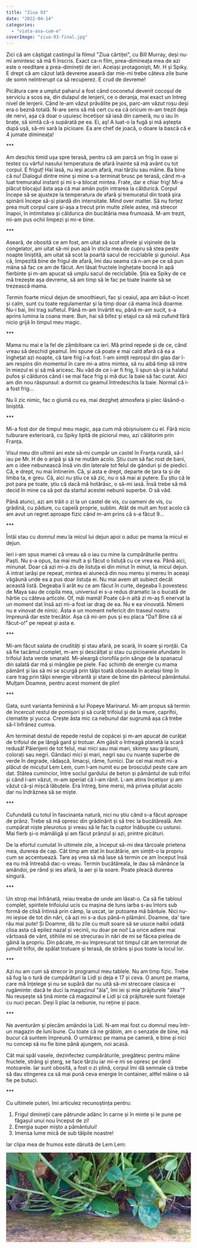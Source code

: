 ```yaml
---
title: "Ziua 93"
date: "2022-04-14"
categories: 
  - "viata-asa-cum-e"
coverImage: "ziua-93-final.jpg"
---
```


Zici că am câștigat castingul la filmul "Ziua cârtiței", cu Bill Murray, deși nu-mi amintesc să mă fi înscris. Exact ca-n film, prea-dimineața mea de azi este o reeditare a prea-dimineții de ieri. Aceiași protagoniști, Mr. H și Spiky. E drept că am căzut lată devreme aseară dar mie-mi trebe câteva zile bune de somn neîntrerupt ca să recuperez. E crud de devreme!

Picătura care a umplut paharul a fost când coconetul devenit cocoșul de serviciu a scos ea, din dulapul de lenjerii, ce o deranja, mai exact un întreg nivel de lenjerii. Când le-am văzut prăvălite pe jos, parc-am văzut roșu deși era o beznă totală. N-are sens să mă cert cu ea că oricum m-am trezit deja de nervi, așa că doar o ușuiesc încetișor să iasă din cameră, nu o iau în brațe, să simtă că-s supărată pe ea. Ei, aș! A luat-o la fugă și mă aștepta după ușă, să-mi sară la picioare. Ea are chef de joacă, o doare la bască că e 4 jumate dimineața!

\*\*\*

Am deschis timid ușa spre terasă, pentru că am parcă un frig în oase și testez cu vârful nasului temperatura de afară înainte să mă avânt cu tot corpul. E friguț! Hai lasă, nu ieși acum afară, mai târziu sau mâine. Ba bine că nu! Dialogul dintre mine și mine s-a terminat brusc pe terasă, când m-a luat tremuratul instant și mi s-a blocat mintea. Frate, dar e chiar frig! Mi-a plăcut blocajul ăsta așa că mai amân puțin intrarea la căldurică. Corpul începe să se ajusteze la temperatura de afară și tremuratul din toată șira spinării începe să-și piardă din intensitate. Mind over matter. Să nu forțez prea mult corpul care și-așa a trecut prin multe zilele astea, mă strecor înapoi, în intimitatea și căldurica din bucătăria mea frumoasă. M-am trezit, mi-am pus ochii limpezi și mi-e bine.

\*\*\*

Aseară, de obosită ce am fost, am uitat să scot afinele și vișinele de la congelator, am uitat să-mi pun apă în sticla mea de cupru să stea peste noapte liniștită, am uitat să scot la poartă sacul de reciclabile și gunoiul. Așa că, limpezită bine de frigul de afară, îmi dau seama că n-am pe ce să pun mâna să fac ce am de făcut. Am lăsat fructele înghețate bocnă în apă fierbinte și m-am apucat să umplu sacul de reciclabile. Știa ea Spiky de ce mă trezește așa devreme, să am timp să le fac pe toate înainte să se trezească mama.

Termin foarte micul dejun de smoothieuri, fac și ceaiul, apa am băut-o încet și calm, sunt cu toate regulamentar și la timp doar că mama încă doarme. Nu-i bai, îmi trag sufletul. Până m-am învârtit eu, până m-am sucit, s-a aprins lumina la coana mare. Bun, hai să bifez și etajul ca să mă cufund fără nicio grijă în timpul meu magic.

\*\*\*

Mama nu mai e la fel de zâmbitoare ca ieri. Mă prind repede și de ce, când vreau să deschid geamul. Îmi spune că poate e mai cald afară că ea a înghețat azi noapte, că tare frig i-a fost. I-am simțit reproșul din glas dar l-am respins din momentul în care mi-a atins mintea, să nu aibă timp să intre în miezul ei și să mă aricesc. Nu văd de ce i-ar fi frig, îi spun să-și ia halatul pufos și călduros când i se mai face frig și mă duc la baie să fac curat. Aici am din nou răspunsul: a dormit cu geamul întredeschis la baie. Normal că i-a fost frig…

Nu îi zic nimic, fac o glumă cu ea, mai dezgheț atmosfera și plec lăsând-o liniștită.

\*\*\*

Mi-a fost dor de timpul meu magic, așa cum mă obișnuisem cu el. Fără nicio tulburare exterioară, cu Spiky lipită de piciorul meu, azi călătorim prin Franța. 

Visul meu din ultimii ani este să-mi cumpăr un castel în Franța rurală, să-l iau pe Mr. H de o aripă și să ne mutăm acolo. Știu cum să fac rost de bani, am o idee nebunească însă vin din laterale tot felul de gânduri și de piedici. Că, e drept, nu mai întinerim. Că, și asta e drept, departe de țara ta și de limba ta, e greu. Că, aici nu știu ce să zic, nu o să mai ai putere. Eu știu că le pot para pe toate, știu că dacă mă hotărăsc, o să-mi iasă. Însă trebe să mă decid în mine ca să pot da startul acestei nebunii superbe. O să văd.

Până atunci, azi am trăit o zi la un castel de vis, cu oameni de vis, cu grădină, cu pădure, cu capelă proprie, sublim. Atât de mult am fost acolo că am avut un regret aproape fizic când m-am prins că s-a făcut 9…

\*\*\*

Întâi stau cu domnul meu la micul lui dejun apoi o aduc pe mama la micul ei dejun.

Ieri i-am spus mamei că vreau să o iau cu mine la cumpărăturile pentru Paști. Nu s-a opus, ba mai mult a și făcut o listuță cu ce vrea ea. Până aici, minunat. Doar că azi mi-a zis de listuța ei din minut în minut, la micul dejun. A intrat iarăși pe repeat, mintea ei alunecă din nou mereu și mereu în aceași văgăună unde ea a pus doar listuța ei. Nu mai avem alt subiect decât această listă. Degeaba îi arăt eu ce am făcut în curte, degeaba îi povestesc de Maya sau de copila mea, universul ei s-a redus dramatic la o bucată de hârtie cu câteva articole. Of, măi mamă! Poate că-n altă zi m-aș fi enervat la un moment dat însă azi mi-a fost iar drag de ea. Nu e ea vinovată. Nimeni nu e vinovat de nimic. Ăsta e un moment nefericit din traseul nostru împreună dar este trecător. Așa că mi-am pus și eu placa "Da? Bine că ai făcut-o!" pe repeat și asta e.

\*\*\*

Mi-am făcut salata de crudități și stau afară, pe scară, în soare și ronțăi. Ca să fie tacâmul complet, m-am și descălțat și stau cu picioarele afundate în trifoiul ăsta verde smarald. Mi-aleargă clorofila prin sânge de la spanacul din salată dar mă și mângâie pe piele. Fac schimb de energie cu mama pământ și las să mi se scurgă prin tălpi toată oboseala în același timp în care trag prin tălpi energie vibrantă și stare de bine din pântecul pământului. Mulțam Doamne, pentru acest moment de plin!

\*\*\*

Gata, sunt varianta feminină a lui Popeye Marinarul. Mi-am propus să termin de încercuit restul de pomișori și să curăț trifoiul și de la mure, caprifoi, clematite și yucca. Crește ăsta mic ca nebunul dar sugrumă așa că trebe să-l înfrânez cumva. 

Am terminat destul de repede restul de copăcei și m-am apucat de curățat de trifoiul de pe lângă gard și trotuar. Am găsit o întreagă planetă la scară redusă! Păienjeni de tot felul, mai mici sau mai mari, skinny sau grăsuni, colorați sau negri. Gândaci mici și mari, negri sau cu nuanțe superbe de verde în degrade, rădașcă, limacși, râme, furnici. Dar cel mai mult mi-a plăcut de micuțul Lem Lem, cum l-am numit eu pe broscuțul peste care am dat. Stătea cumincior, între soclul gardului de beton și pământul de sub trifoi și când l-am văzut, m-am speriat că l-am rănit. L-am atins încetișor și am văzut că-și mișcă lăbuțele. Era întreg, bine mersi, mă privea pitulat acolo dar nu îndrăznea să se miște. 

\*\*\*

Cufundată cu totul în fascinanta natură, nici nu știu când s-a făcut aproape de prânz. Trebe să mă opresc din grădinărit și să trec la bucătăreală. Am cumpărat niște pleurotus și vreau să le fac la cuptor înăbușite cu usturoi. Mai fierb și-o mămăligă și am făcut prânzul și azi, printre picături. 

De la efortul cumulat în ultimele zile, a început să-mi dea târcoale prietena mea, durerea de cap. Cât timp am stat în bucătărie, am simțit-o la propriu cum se accentuează. Tare aș vrea să mă lase să termin ce am început însă ea nu mă întreabă dac-o vreau. Termin bucătăreala, le dau să mănânce la amândoi, pe rând și ies afară, la aer și la soare. Poate pleacă durerea singură.

\*\*\*

Un strop mai înfrânată, reiau treaba de unde am lăsat-o. Ca să fie tabloul complet, spiritele trifoiului ucis cu mașina de tuns iarba s-au întors sub formă de clisă întinsă prin câmp, la uscat, iar putoarea mă bântuie. Nici nu-mi ieșise de tot din nări, că azi mi s-a dus până-n plămâni. Doamne, da' tare rău mai pute! Și Doamne, dă tu zile cu mult soare să se usuce naibii odată clisa asta că epilez nazal și vecinii, nu doar pe noi! La orice adiere mai vârtoasă de vânt, stihiile mi se strecurau în nări de mi se făcea pielea de găină la propriu. Din păcate, m-au împresurat tot timpul cât am terminat de jumulit trifoi, de spălat trotuare și terasă, de strâns și pus toate la locul lor. 

\*\*\*

Azi nu am cum să strecor în programul meu tablele. Nu am timp fizic. Trebe să fug la o tură de cumpărături la Lidl și deja e 17 și ceva. O anunț pe mama, care mă înțelege și nu se supără dar nu uită să-mi strecoare clasica ei rugăminte: dacă te duci la magazinul "ăla", îmi iei și mie prăjiturele "alea"? Nu reușește să țină minte că magazinul e Lidl și că prăjiturele sunt foietaje cu nuci pecan. Deși îi plac la nebunie, nu reține și pace.

\*\*\*

Ne aventurăm și plecăm amândoi la Lidl. N-am mai fost cu domnul meu într-un magazin de luni bune. Cu toate că ne grăbim, am o senzație de bine, mă bucur că suntem împreună. O urmăresc pe mama pe cameră, e bine și nici nu concep să nu fie bine până ajungem, noi acasă.

Cât mai spăl vasele, dezinfectez cumpărăturile, pregătesc pentru mâine fructele, strâng și șterg, se face târziu iar mi-e mi se opresc pe rând motoarele. Iar sunt obosită, a fost o zi plină, corpul îmi dă semnale că trebe să dau stingerea ca să mai pună ceva energie în container, altfel mâine o să fie pe butuci. 

\*\*\*

Cu ultimele puteri, îmi articulez recunoștința pentru:

1. Frigul dimineții care pătrunde adânc în carne și în minte și le pune pe făgașul unui nou început de zi!
2. Energia super mișto a pământului!
3. Imensa lume mică de sub tălpile noastre!

Iar clipa mea de frumos este dăruită de Lem Lem:

![](images/lem-lem.jpeg)
